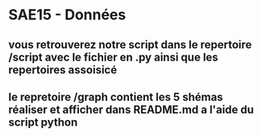 # SAE15 - Données 

## vous retrouverez notre script dans le repertoire /script avec le fichier en .py ainsi que les repertoires assoisicé

## le repretoire /graph contient les 5 shémas réaliser et afficher dans README.md a l'aide du script python

